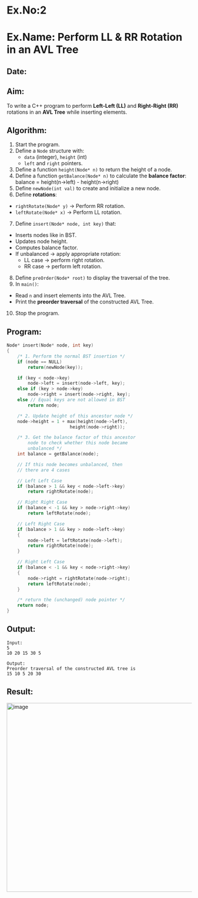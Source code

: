 # Ex.No:2  
# Ex.Name: Perform LL & RR Rotation in an AVL Tree  

## Date:  

## Aim:  
To write a C++ program to perform **Left-Left (LL)** and **Right-Right (RR)** rotations in an **AVL Tree** while inserting elements.  

## Algorithm:  
1. Start the program.  
2. Define a `Node` structure with:  
   - `data` (integer), `height` (int)  
   - `left` and `right` pointers.  
3. Define a function `height(Node* n)` to return the height of a node.  
4. Define a function `getBalance(Node* n)` to calculate the **balance factor**: balance = height(n->left) - height(n->right)  
5. Define `newNode(int val)` to create and initialize a new node.  
6. Define **rotations**:  
- `rightRotate(Node* y)` → Perform RR rotation.  
- `leftRotate(Node* x)` → Perform LL rotation.  
7. Define `insert(Node* node, int key)` that:  
- Inserts nodes like in BST.  
- Updates node height.  
- Computes balance factor.  
- If unbalanced → apply appropriate rotation:  
  - LL case → perform right rotation.  
  - RR case → perform left rotation.  
8. Define `preOrder(Node* root)` to display the traversal of the tree.  
9. In `main()`:  
- Read `n` and insert elements into the AVL Tree.  
- Print the **preorder traversal** of the constructed AVL Tree.  
10. Stop the program.
## Program:
```cpp
Node* insert(Node* node, int key)
{
	/* 1. Perform the normal BST insertion */
	if (node == NULL)
		return(newNode(key));

	if (key < node->key)
		node->left = insert(node->left, key);
	else if (key > node->key)
		node->right = insert(node->right, key);
	else // Equal keys are not allowed in BST
		return node;

	/* 2. Update height of this ancestor node */
	node->height = 1 + max(height(node->left),
						height(node->right));

	/* 3. Get the balance factor of this ancestor
		node to check whether this node became
		unbalanced */
	int balance = getBalance(node);

	// If this node becomes unbalanced, then
	// there are 4 cases

	// Left Left Case
	if (balance > 1 && key < node->left->key)
		return rightRotate(node);

	// Right Right Case
	if (balance < -1 && key > node->right->key)
		return leftRotate(node);

	// Left Right Case
	if (balance > 1 && key > node->left->key)
	{
		node->left = leftRotate(node->left);
		return rightRotate(node);
	}

	// Right Left Case
	if (balance < -1 && key < node->right->key)
	{
		node->right = rightRotate(node->right);
		return leftRotate(node);
	}

	/* return the (unchanged) node pointer */
	return node;
}
```

## Output:
```
Input:
5
10 20 15 30 5

Output:
Preorder traversal of the constructed AVL tree is
15 10 5 20 30
```

## Result:
<img width="877" height="513" alt="image" src="https://github.com/user-attachments/assets/17974022-aec5-4013-bdcc-b03bf2cb0bf5" />
